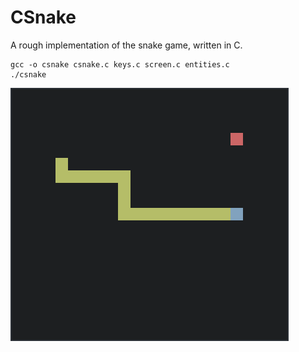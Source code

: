# CSnake

A rough implementation of the snake game, written in C.

```
gcc -o csnake csnake.c keys.c screen.c entities.c
./csnake
```

![snake_game](./game.png)
